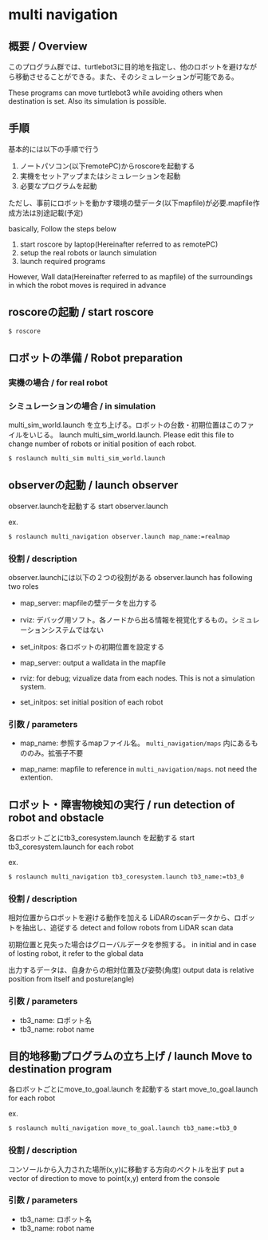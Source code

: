 # multi navigation

## 概要 / Overview
このプログラム群では、turtlebot3に目的地を指定し、他のロボットを避けながら移動させることができる。また、そのシミュレーションが可能である。

These programs can move turtlebot3 while avoiding others when destination is set. Also its simulation is possible.

## 手順
基本的には以下の手順で行う
1. ノートパソコン(以下remotePC)からroscoreを起動する
1. 実機をセットアップまたはシミュレーションを起動
1. 必要なプログラムを起動

ただし、事前にロボットを動かす環境の壁データ(以下mapfile)が必要.mapfile作成方法は別途記載(予定)

basically, Follow the steps below
1. start roscore by laptop(Hereinafter referred to as remotePC)
1. setup the real robots or launch simulation
1. launch required programs

However, Wall data(Hereinafter referred to as mapfile) of the surroundings in which the robot moves is required in advance

## roscoreの起動 / start roscore

```bash
$ roscore
```

## ロボットの準備 / Robot preparation

### 実機の場合 / for real robot



### シミュレーションの場合 / in simulation
multi_sim_world.launch を立ち上げる。ロボットの台数・初期位置はこのファイルをいじる。
launch multi_sim_world.launch. Please edit this file to change number of robots or initial position of each robot.

```bash
$ roslaunch multi_sim multi_sim_world.launch
```

## observerの起動 / launch observer
observer.launchを起動する
start observer.launch

ex.
```bash
$ roslaunch multi_navigation observer.launch map_name:=realmap
```
### 役割 / description
observer.launchには以下の２つの役割がある
observer.launch has following two roles

- map_server: mapfileの壁データを出力する
- rviz: デバッグ用ソフト。各ノードから出る情報を視覚化するもの。シミュレーションシステムではない
- set_initpos: 各ロボットの初期位置を設定する

- map_server: output a walldata in the mapfile
- rviz: for debug; vizualize data from each nodes. This is not a simulation system.
- set_initpos: set initial position of each robot

### 引数 / parameters

- map_name: 参照するmapファイル名。 `multi_navigation/maps` 内にあるもののみ。拡張子不要

- map_name: mapfile to reference in `multi_navigation/maps`. not need the extention.

## ロボット・障害物検知の実行 / run detection of robot and obstacle
各ロボットごとにtb3_coresystem.launch を起動する
start tb3_coresystem.launch for each robot

ex.
```bash
$ roslaunch multi_navigation tb3_coresystem.launch tb3_name:=tb3_0
```

### 役割 / description
相対位置からロボットを避ける動作を加える
LiDARのscanデータから、ロボットを抽出し、追従する
detect and follow robots from LiDAR scan data

初期位置と見失った場合はグローバルデータを参照する。
in initial and in case of losting robot, it refer to the global data

出力するデータは、自身からの相対位置及び姿勢(角度)
output data is relative position from itself and posture(angle)

### 引数 / parameters
- tb3_name: ロボット名
- tb3_name: robot name

## 目的地移動プログラムの立ち上げ / launch Move to destination program
各ロボットごとにmove_to_goal.launch を起動する
start move_to_goal.launch for each robot

ex.
```bash
$ roslaunch multi_navigation move_to_goal.launch tb3_name:=tb3_0
```
### 役割 / description
コンソールから入力された場所(x,y)に移動する方向のベクトルを出す
put a vector of direction to move to point(x,y) enterd from the console

### 引数 / parameters
- tb3_name: ロボット名
- tb3_name: robot name
